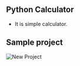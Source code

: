 ## Python Calculator
- It is simple calculator.

## Sample project

![New Project](https://user-images.githubusercontent.com/105623079/231127994-24a56ebc-4aae-4cd7-87c5-d8bfcb681bab.jpg)
